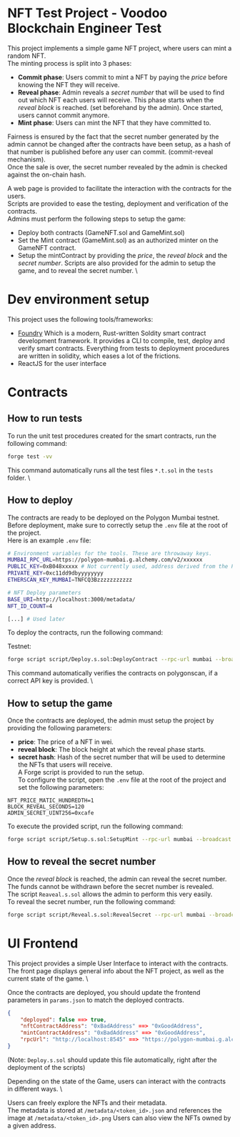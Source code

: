 # NFT Test Project - Voodoo Blockchain Engineer Test

This project implements a simple game NFT project, where users can mint a random NFT. \
The minting process is split into 3 phases:
- **Commit phase**: Users commit to mint a NFT by paying the _price_ before knowing the NFT they will receive.
- **Reveal phase**: Admin reveals a _secret number_ that will be used to find out which NFT each users will receive. This phase starts when the _reveal block_ is reached. (set beforehand by the admin). Once started, users cannot commit anymore.
- **Mint phase**: Users can mint the NFT that they have committed to. 

Fairness is ensured by the fact that the secret number generated by the admin cannot be changed after the contracts have been setup, as a hash of that number is published before any user can commit. (commit-reveal mechanism). \
Once the sale is over, the secret number revealed by the admin is checked against the on-chain hash.

A web page is provided to facilitate the interaction with the contracts for the users. \
Scripts are provided to ease the testing, deployment and verification of the contracts. \
Admins must perform the following steps to setup the game:
- Deploy both contracts (GameNFT.sol and GameMint.sol)
- Set the Mint contract (GameMint.sol) as an authorized minter on the GameNFT contract.
- Setup the mintContract by providing the _price_, the _reveal block_ and the _secret number_.
Scripts are also provided for the admin to setup the game, and to reveal the secret number. \

# Dev environment setup

This project uses the following tools/frameworks:
- [Foundry](https://book.getfoundry.sh/) Which is a modern, Rust-written Soldity smart contract development framework. It provides a CLI to compile, test, deploy and verify smart contracts. Everything from tests to deployment procedures are written in solidity, which eases a lot of the frictions.
- ReactJS for the user interface

# Contracts

## How to run tests

To run the unit test procedures created for the smart contracts, run the following command:

```bash
forge test -vv
```
This command automatically runs all the test files `*.t.sol` in the `tests` folder. \

## How to deploy

The contracts are ready to be deployed on the Polygon Mumbai testnet. \
Before deployment, make sure to correctly setup the `.env` file at the root of the project. \
Here is an example `.env` file:
```bash
# Environment variables for the tools. These are throwaway keys.
MUMBAI_RPC_URL=https://polygon-mumbai.g.alchemy.com/v2/xxxxxx
PUBLIC_KEY=0xB048xxxxx # Not currently used, address derived from the PK
PRIVATE_KEY=0xc11dd9dbyyyyyyyy
ETHERSCAN_KEY_MUMBAI=TNFCQ3Bzzzzzzzzzzz

# NFT Deploy parameters
BASE_URI=http://localhost:3000/metadata/
NFT_ID_COUNT=4

[...] # Used later
```

To deploy the contracts, run the following command:

Testnet:
```bash	
forge script script/Deploy.s.sol:DeployContract --rpc-url mumbai --broadcast -vv --verify
```
This command automatically verifies the contracts on polygonscan, if a correct API key is provided. \

## How to setup the game

Once the contracts are deployed, the admin must setup the project by providing the following parameters:
- **price**: The price of a NFT in wei.
- **reveal block**: The block height at which the reveal phase starts.
- **secret hash**: Hash of the secret number that will be used to determine the NFTs that users will receive. \
A Forge script is provided to run the setup. \
To configure the script, open the `.env` file at the root of the project and set the following parameters:
```
NFT_PRICE_MATIC_HUNDREDTH=1
BLOCK_REVEAL_SECONDS=120
ADMIN_SECRET_UINT256=0xcafe
```

To execute the provided script, run the following command:
```bash
forge script script/Setup.s.sol:SetupMint --rpc-url mumbai --broadcast -vv
```


## How to reveal the secret number

Once the _reveal block_ is reached, the admin can reveal the secret number. The funds cannot be withdrawn before the secret number is revealed. \
The script `Reaveal.s.sol` allows the admin to perform this very easily. \
To reveal the secret number, run the following command:
```bash
forge script script/Reveal.s.sol:RevealSecret --rpc-url mumbai --broadcast -vv
```

# UI Frontend

This project provides a simple User Interface to interact with the contracts. \
The front page displays general info about the NFT project, as well as the current state of the game. \

Once the contracts are deployed, you should update the frontend parameters in `params.json` to match the deployed contracts. 
```json
{
    "deployed": false ==> true,
    "nftContractAddress": "0xBadAddress" ==> "0xGoodAddress",
    "mintContractAddress": "0xBadAddress" ==> "0xGoodAddress",
    "rpcUrl": "http://localhost:8545" ==> "https://polygon-mumbai.g.alchemy.com/v2/..."
}
```
(Note: `Deploy.s.sol` should update this file automatically, right after the deployment of the scripts)

Depending on the state of the Game, users can interact with the contracts in different ways. \

Users can freely explore the NFTs and their metadata. \
The metadata is stored at `/metadata/<token_id>.json` and references the image at `/metadata/<token_id>.png`
Users can also view the NFTs owned by a given address.
